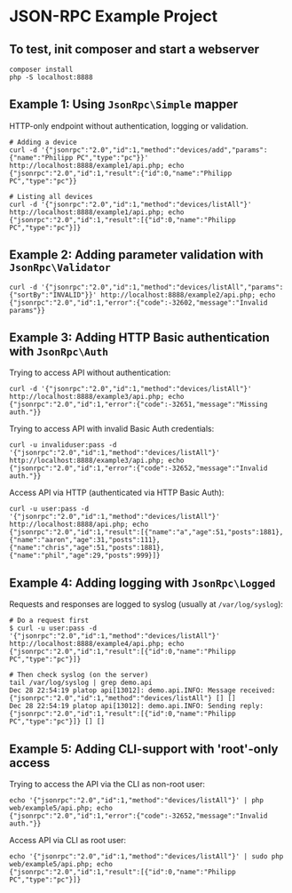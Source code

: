 JSON-RPC Example Project
========================

To test, init composer and start a webserver
--------------------------------------------
```
composer install
php -S localhost:8888
```

Example 1: Using `JsonRpc\Simple` mapper
----------------------------------------
HTTP-only endpoint without authentication, logging or validation.

```
# Adding a device
curl -d '{"jsonrpc":"2.0","id":1,"method":"devices/add","params":{"name":"Philipp PC","type":"pc"}}' http://localhost:8888/example1/api.php; echo
{"jsonrpc":"2.0","id":1,"result":{"id":0,"name":"Philipp PC","type":"pc"}}

# Listing all devices
curl -d '{"jsonrpc":"2.0","id":1,"method":"devices/listAll"}' http://localhost:8888/example1/api.php; echo
{"jsonrpc":"2.0","id":1,"result":[{"id":0,"name":"Philipp PC","type":"pc"}]}
```

Example 2: Adding parameter validation with `JsonRpc\Validator`
---------------------------------------------------------------
```
curl -d '{"jsonrpc":"2.0","id":1,"method":"devices/listAll","params":{"sortBy":"INVALID"}}' http://localhost:8888/example2/api.php; echo
{"jsonrpc":"2.0","id":1,"error":{"code":-32602,"message":"Invalid params"}}
```

Example 3: Adding HTTP Basic authentication with `JsonRpc\Auth`
---------------------------------------------------------------
Trying to access API without authentication:
```
curl -d '{"jsonrpc":"2.0","id":1,"method":"devices/listAll"}' http://localhost:8888/example3/api.php; echo
{"jsonrpc":"2.0","id":1,"error":{"code":-32651,"message":"Missing auth."}}
```

Trying to access API with invalid Basic Auth credentials:
```
curl -u invaliduser:pass -d '{"jsonrpc":"2.0","id":1,"method":"devices/listAll"}' http://localhost:8888/example3/api.php; echo
{"jsonrpc":"2.0","id":1,"error":{"code":-32652,"message":"Invalid auth."}}
```

Access API via HTTP (authenticated via HTTP Basic Auth):
```
curl -u user:pass -d '{"jsonrpc":"2.0","id":1,"method":"devices/listAll"}' http://localhost:8888/api.php; echo
{"jsonrpc":"2.0","id":1,"result":[{"name":"a","age":51,"posts":1881},{"name":"aaron","age":31,"posts":111},{"name":"chris","age":51,"posts":1881},{"name":"phil","age":29,"posts":999}]}
```

Example 4: Adding logging  with `JsonRpc\Logged`
------------------------------------------------
Requests and responses are logged to syslog (usually at `/var/log/syslog`):
```
# Do a request first
$ curl -u user:pass -d '{"jsonrpc":"2.0","id":1,"method":"devices/listAll"}' http://localhost:8888/example4/api.php; echo
{"jsonrpc":"2.0","id":1,"result":[{"id":0,"name":"Philipp PC","type":"pc"}]}

# Then check syslog (on the server)
tail /var/log/syslog | grep demo.api
Dec 28 22:54:19 platop api[13012]: demo.api.INFO: Message received: {"jsonrpc":"2.0","id":1,"method":"devices/listAll"} [] []
Dec 28 22:54:19 platop api[13012]: demo.api.INFO: Sending reply: {"jsonrpc":"2.0","id":1,"result":[{"id":0,"name":"Philipp PC","type":"pc"}]} [] []
```

Example 5: Adding CLI-support with 'root'-only access
-----------------------------------------------------
Trying to access the API via the CLI as non-root user:
```
echo '{"jsonrpc":"2.0","id":1,"method":"devices/listAll"}' | php web/example5/api.php; echo
{"jsonrpc":"2.0","id":1,"error":{"code":-32652,"message":"Invalid auth."}}
```

Access API via CLI as root user:
```
echo '{"jsonrpc":"2.0","id":1,"method":"devices/listAll"}' | sudo php web/example5/api.php; echo
{"jsonrpc":"2.0","id":1,"result":[{"id":0,"name":"Philipp PC","type":"pc"}]}
```
